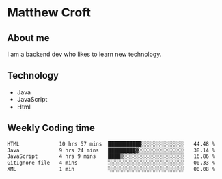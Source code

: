 # Matthew Croft

## About me
I am a backend dev who likes to learn new technology. 

## Technology
- Java
- JavaScript
- Html

## Weekly Coding time
<!--START_SECTION:waka-->

```txt
HTML             10 hrs 57 mins  ███████████░░░░░░░░░░░░░░   44.48 %
Java             9 hrs 24 mins   █████████▓░░░░░░░░░░░░░░░   38.14 %
JavaScript       4 hrs 9 mins    ████▒░░░░░░░░░░░░░░░░░░░░   16.86 %
GitIgnore file   4 mins          ░░░░░░░░░░░░░░░░░░░░░░░░░   00.33 %
XML              1 min           ░░░░░░░░░░░░░░░░░░░░░░░░░   00.08 %
```

<!--END_SECTION:waka-->
